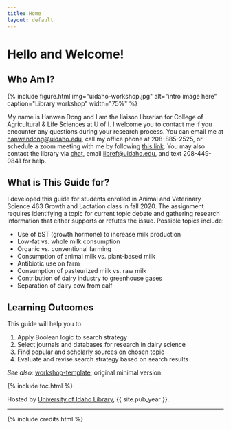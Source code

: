 ```yaml
---
title: Home
layout: default
---
```


# Hello and Welcome!

## Who Am I?
{% include figure.html img="uidaho-workshop.jpg" alt="intro image here" caption="Library workshop" width="75%" %}

My name is Hanwen Dong and I am the liaison librarian for College of Agricultural & Life Sciences at U of I. I welcome you to contact me if you encounter any questions during your research process. You can email me at hanwendong@uidaho.edu, call my office phone at 208-885-2525, or schedule a zoom meeting with me by following [this link](https://uidaho.co1.qualtrics.com/jfe/form/SV_1GJiDTJ7po0bDk9?topic=Agricultural+%26amp%3B+Life+Sciences&person=Hanwen+Dong&email=hanwendong%40uidaho.edu). You may also contact the library via [chat](https://www.lib.uidaho.edu/help/chat.html), email <libref@uidaho.edu>, and text 208-449-0841 for help.

## What is This Guide for?
I developed this guide for students enrolled in Animal and Veterinary Science 463 Growth and Lactation class in fall 2020. The assignment requires identifying a topic for current topic debate and gathering research information that either supports or refutes the issue. Possible topics include: 
- Use of bST (growth hormone) to increase milk production
- Low-fat vs. whole milk consumption
- Organic vs. conventional farming
- Consumption of animal milk vs. plant-based milk
- Antibiotic use on farm
- Consumption of pasteurized milk vs. raw milk
- Contribution of dairy industry to greenhouse gases
- Separation of dairy cow from calf

## Learning Outcomes
This guide will help you to:
1.	Apply Boolean logic to search strategy
1.	Select journals and databases for research in dairy science
1.	Find popular and scholarly sources on chosen topic
1.	Evaluate and revise search strategy based on search results

*See also:* [workshop-template](https://evanwill.github.io/workshop-template/), original minimal version.

{% include toc.html %}

Hosted by [University of Idaho Library](http://www.lib.uidaho.edu/), {{ site.pub_year }}.

------

{% include credits.html %}
